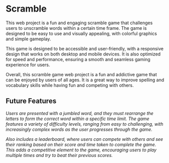 # Scramble

This web project is a fun and engaging scramble game that challenges users to unscramble words within a certain time frame. The game is designed to be easy to use and visually appealing, with colorful graphics and simple gameplay.

This game is designed to be accessible and user-friendly, with a responsive design that works on both desktop and mobile devices. It is also optimized for speed and performance, ensuring a smooth and seamless gaming experience for users.

Overall, this scramble game web project is a fun and addictive game that can be enjoyed by users of all ages. It is a great way to improve spelling and vocabulary skills while having fun and competing with others.

## Future Features
_Users are presented with a jumbled word, and they must rearrange the letters to form the correct word within a specific time limit. The game features a variety of difficulty levels, ranging from easy to challenging, with increasingly complex words as the user progresses through the game._

_Also includes a leaderboard, where users can compete with others and see their ranking based on their score and time taken to complete the game. This adds a competitive element to the game, encouraging users to play multiple times and try to beat their previous scores._
